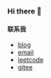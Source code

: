 ### Hi there 👋
#### 联系我
- [blog](https://blog.ntsdtt.bid/)
- [email](mailto:qydysky@foxmail.com) 
- [leetcode](https://leetcode.com/qydysky/)
- [gitee](https://gitee.com/qydysky)
